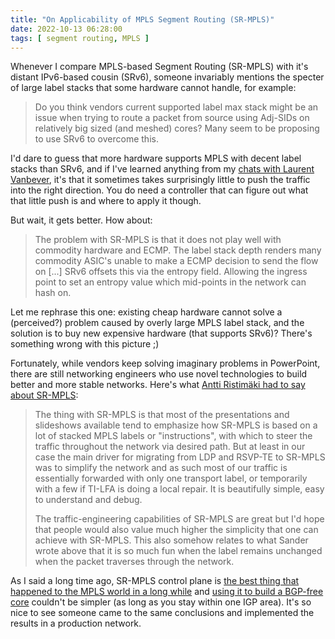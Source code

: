 ```yaml
---
title: "On Applicability of MPLS Segment Routing (SR-MPLS)"
date: 2022-10-13 06:28:00
tags: [ segment routing, MPLS ]
---
```

Whenever I compare MPLS-based Segment Routing (SR-MPLS) with it's distant IPv6-based cousin (SRv6), someone invariably mentions the specter of large label stacks that some hardware cannot handle, for example:

> Do you think vendors current supported label max stack might be an issue when trying to route a packet from source using Adj-SIDs on relatively big sized (and meshed) cores? Many seem to be proposing to use SRv6 to overcome this.

I'd dare to guess that more hardware supports MPLS with decent label stacks than SRv6, and if I've learned anything from my [chats with Laurent Vanbever](https://blog.ipspace.net/2015/11/fibbing-ospf-based-traffic-engineering.html), it's that it sometimes takes surprisingly little to push the traffic into the right direction. You do need a controller that can figure out what that little push is and where to apply it though.
<!--more-->
But wait, it gets better. How about:

> The problem with SR-MPLS is that it does not play well with commodity hardware and ECMP. The label stack depth renders many commodity ASIC's unable to make a ECMP decision to send the flow on [...] SRv6 offsets this via the entropy field. Allowing the ingress point to set an entropy value which mid-points in the network can hash on.

Let me rephrase this one: existing cheap hardware cannot solve a (perceived?) problem caused by overly large MPLS label stack, and the solution is to buy new expensive hardware (that supports SRv6)? There's something wrong with this picture ;)

Fortunately, while vendors keep solving imaginary problems in PowerPoint, there are still networking engineers who use novel technologies to build better and more stable networks. Here's what [Antti Ristimäki had to say about SR-MPLS](https://blog.ipspace.net/2022/09/greenfield-sr-mpls-srv6.html#1391):

> The thing with SR-MPLS is that most of the presentations and slideshows available tend to emphasize how SR-MPLS is based on a lot of stacked MPLS labels or "instructions", with which to steer the traffic throughout the network via desired path. But at least in our case the main driver for migrating from LDP and RSVP-TE to SR-MPLS was to simplify the network and as such most of our traffic is essentially forwarded with only one transport label, or temporarily with a few if TI-LFA is doing a local repair. It is beautifully simple, easy to understand and debug.
>
> The traffic-engineering capabilities of SR-MPLS are great but I'd hope that people would also value much higher the simplicity that one can achieve with SR-MPLS. This also somehow relates to what Sander wrote above that it is so much fun when the label remains unchanged when the packet traverses through the network.

As I said a long time ago, SR-MPLS control plane is [the best thing that happened to the MPLS world in a long while](https://blog.ipspace.net/2019/04/why-is-mpls-segment-routing-better-than.html) and [using it to build a BGP-free core](https://blog.ipspace.net/2021/05/segment-routing-mpls-bgp-free-core.html) couldn't be simpler (as long as you stay within one IGP area). It's so nice to see someone came to the same conclusions and implemented the results in a production network.
